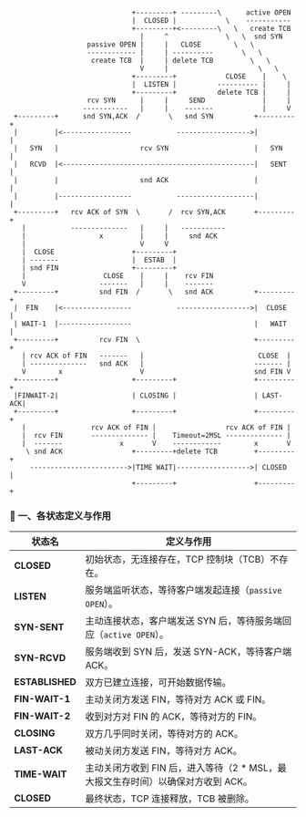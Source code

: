 ```
  
  
                              +---------+ ---------\      active OPEN
                              |  CLOSED |            \    -----------
                              +---------+<---------\   \   create TCB
                                |     ^              \   \  snd SYN
                   passive OPEN |     |   CLOSE        \   \
                   ------------ |     | ----------       \   \
                    create TCB  |     | delete TCB         \   \
                                V     |                      \   \
                              +---------+            CLOSE    |    \
                              |  LISTEN |          ---------- |     |
                              +---------+          delete TCB |     |
                   rcv SYN      |     |     SEND              |     |
                  -----------   |     |    -------            |     V
 +---------+      snd SYN,ACK  /       \   snd SYN          +---------+
 |         |<-----------------           ------------------>|         |
 |   SYN   |                    rcv SYN                     |   SYN   |
 |   RCVD  |<-----------------------------------------------|   SENT  |
 |         |                    snd ACK                     |         |
 |         |------------------           -------------------|         |
 +---------+   rcv ACK of SYN  \       /  rcv SYN,ACK       +---------+
   |           --------------   |     |   -----------
   |                  x         |     |     snd ACK
   |                            V     V
   |  CLOSE                   +---------+
   | -------                  |  ESTAB  |
   | snd FIN                  +---------+
   |                   CLOSE    |     |    rcv FIN
   V                  -------   |     |    -------
 +---------+          snd FIN  /       \   snd ACK          +---------+
 |  FIN    |<-----------------           ------------------>|  CLOSE  |
 | WAIT-1  |------------------                              |   WAIT  |
 +---------+          rcv FIN  \                            +---------+
   | rcv ACK of FIN   -------   |                            CLOSE  |
   | --------------   snd ACK   |                           ------- |
   V        x                   V                           snd FIN V
 +---------+                  +---------+                   +---------+
 |FINWAIT-2|                  | CLOSING |                   | LAST-ACK|
 +---------+                  +---------+                   +---------+
   |                rcv ACK of FIN |                 rcv ACK of FIN |
   |  rcv FIN       -------------- |    Timeout=2MSL -------------- |
   |  -------              x       V    ------------        x       V
    \ snd ACK                 +---------+delete TCB         +---------+
     ------------------------>|TIME WAIT|------------------>| CLOSED  |
                              +---------+                   +---------+
```
### 📘 **一、各状态定义与作用**

| 状态名             | 定义与作用                                            |
| --------------- | ------------------------------------------------ |
| **CLOSED**      | 初始状态，无连接存在，TCP 控制块（TCB）不存在。                      |
| **LISTEN**      | 服务端监听状态，等待客户端发起连接（`passive OPEN`）。               |
| **SYN-SENT**    | 主动连接状态，客户端发送 SYN 后，等待服务端回应（`active OPEN`）。       |
| **SYN-RCVD**    | 服务端收到 SYN 后，发送 SYN-ACK，等待客户端 ACK。                |
| **ESTABLISHED** | 双方已建立连接，可开始数据传输。                                 |
| **FIN-WAIT-1**  | 主动关闭方发送 FIN，等待对方 ACK 或 FIN。                      |
| **FIN-WAIT-2**  | 收到对方对 FIN 的 ACK，等待对方的 FIN。                       |
| **CLOSING**     | 双方几乎同时关闭，等待对方的 ACK。                              |
| **LAST-ACK**    | 被动关闭方发送 FIN，等待对方 ACK。                            |
| **TIME-WAIT**   | 主动关闭方收到 FIN 后，进入等待（2 * MSL，最大报文生存时间）以确保对方收到 ACK。 |
| **CLOSED**      | 最终状态，TCP 连接释放，TCB 被删除。                           |
